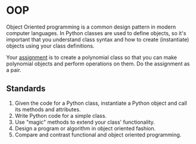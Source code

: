 # OOP

Object Oriented programming is a common design pattern in modern computer languages.  In Python 
classes are used to define objects, so it's important that you understand class syntax
and how to create (instantiate) objects using your class definitions.

Your [assignment](./assignment.md) is to create a polynomial class so that you 
can make polynomial objects and perform operations on them.  Do the assignment as a pair.

## Standards
<ol>
<li>Given the code for a Python class, instantiate a Python object and call its methods and attributes.</li>
<li>Write Python code for a simple class.</li>
<li>Use "magic" methods to extend your class' functionality.</li>
<li>Design a program or algorithm in object oriented fashion.</li>
<li>Compare and contrast functional and object oriented programming.</li>
</ol>
